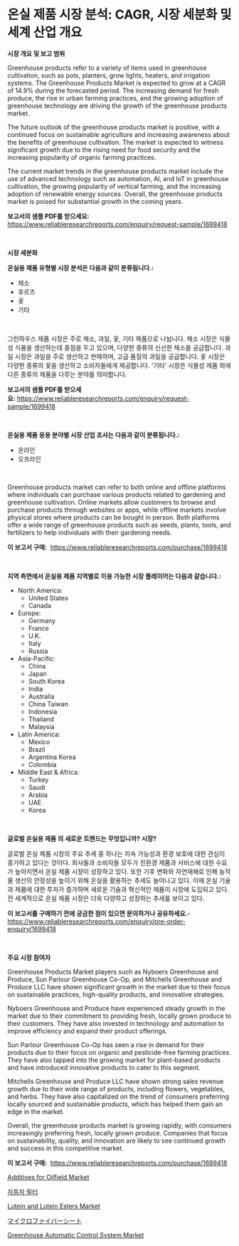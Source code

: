 <p><h1>온실 제품 시장 분석: CAGR, 시장 세분화 및 세계 산업 개요</h1></p><p><strong>시장 개요 및 보고 범위</strong></p>
<p><p>Greenhouse products refer to a variety of items used in greenhouse cultivation, such as pots, planters, grow lights, heaters, and irrigation systems. The Greenhouse Products Market is expected to grow at a CAGR of 14.9% during the forecasted period. The increasing demand for fresh produce, the rise in urban farming practices, and the growing adoption of greenhouse technology are driving the growth of the greenhouse products market.</p><p>The future outlook of the greenhouse products market is positive, with a continued focus on sustainable agriculture and increasing awareness about the benefits of greenhouse cultivation. The market is expected to witness significant growth due to the rising need for food security and the increasing popularity of organic farming practices.</p><p>The current market trends in the greenhouse products market include the use of advanced technology such as automation, AI, and IoT in greenhouse cultivation, the growing popularity of vertical farming, and the increasing adoption of renewable energy sources. Overall, the greenhouse products market is poised for substantial growth in the coming years.</p></p>
<p><strong>보고서의 샘플 PDF를 받으세요:</strong> <a href="https://www.reliableresearchreports.com/enquiry/request-sample/1699418">https://www.reliableresearchreports.com/enquiry/request-sample/1699418</a></p>
<p>&nbsp;</p>
<p><strong>시장 세분화</strong></p>
<p><strong>온실용 제품 유형별 시장 분석은 다음과 같이 분류됩니다.:</strong></p>
<p><ul><li>채소</li><li>후르츠</li><li>꽃</li><li>기타</li></ul></p>
<p>&nbsp;</p>
<p><p>그린하우스 제품 시장은 주로 채소, 과일, 꽃, 기타 제품으로 나뉩니다. 채소 시장은 식물성 식품을 생산하는데 중점을 두고 있으며, 다양한 종류의 신선한 채소를 공급합니다. 과일 시장은 과일을 주로 생산하고 판매하며, 고급 품질의 과일을 공급합니다. 꽃 시장은 다양한 종류의 꽃을 생산하고 소비자들에게 제공합니다. '기타' 시장은 식물성 제품 외에 다른 종류의 제품을 다루는 분야를 의미합니다.</p></p>
<p><strong>보고서의 샘플 PDF를 받으세요:</strong>&nbsp;<a href="https://www.reliableresearchreports.com/enquiry/request-sample/1699418">https://www.reliableresearchreports.com/enquiry/request-sample/1699418</a></p>
<p>&nbsp;</p>
<p><strong> 온실용 제품 응용 분야별 시장 산업 조사는 다음과 같이 분류됩니다.:</strong></p>
<p><ul><li>온라인</li><li>오프라인</li></ul></p>
<p>&nbsp;</p>
<p><p>Greenhouse products market can refer to both online and offline platforms where individuals can purchase various products related to gardening and greenhouse cultivation. Online markets allow customers to browse and purchase products through websites or apps, while offline markets involve physical stores where products can be bought in person. Both platforms offer a wide range of greenhouse products such as seeds, plants, tools, and fertilizers to help individuals with their gardening needs.</p></p>
<p><strong>이 보고서 구매:</strong>&nbsp; <a href="https://www.reliableresearchreports.com/purchase/1699418">https://www.reliableresearchreports.com/purchase/1699418</a></p>
<p>&nbsp;</p>
<p><strong>지역 측면에서 온실용 제품 지역별로 이용 가능한 시장 플레이어는 다음과 같습니다.:</strong></p>
<p><ul>
    <li>
        North America:
        <ul>
            <li>United States</li>
            <li>Canada</li>
        </ul>
    </li>
    <li>
        Europe:
        <ul>
            <li>Germany</li>
            <li>France</li>
            <li>U.K.</li>
            <li>Italy</li>
            <li>Russia</li>
        </ul>
    </li>
    <li>
        Asia-Pacific:
        <ul>
            <li>China</li>
            <li>Japan</li>
            <li>South Korea</li>
            <li>India</li>
            <li>Australia</li>
            <li>China Taiwan</li>
            <li>Indonesia</li>
            <li>Thailand</li>
            <li>Malaysia</li>
        </ul>
    </li>
    <li>
        Latin America:
        <ul>
            <li>Mexico</li>
            <li>Brazil</li>
            <li>Argentina Korea</li>
            <li>Colombia</li>
        </ul>
    </li>
    <li>
        Middle East & Africa:
        <ul>
            <li>Turkey</li>
            <li>Saudi</li>
            <li>Arabia</li>
            <li>UAE</li>
            <li>Korea</li>
        </ul>
    </li>
    </ul></p>
<p>&nbsp;</p>
<p><strong>글로벌 온실용 제품 의 새로운 트렌드는 무엇입니까? 시장?</strong></p>
<p><p>글로벌 온실 제품 시장의 주요 추세 중 하나는 지속 가능성과 환경 보호에 대한 관심이 증가하고 있다는 것이다. 회사들과 소비자들 모두가 친환경 제품과 서비스에 대한 수요가 높아지면서 온실 제품 시장이 성장하고 있다. 또한 기후 변화와 자연재해로 인해 농작물 생산의 안정성을 높이기 위해 온실을 활용하는 추세도 늘어나고 있다. 이에 온실 기술과 제품에 대한 투자가 증가하며 새로운 기술과 혁신적인 제품이 시장에 도입되고 있다. 전 세계적으로 온실 제품 시장은 더욱 다양하고 성장하는 추세를 보이고 있다.</p></p>
<p><strong>이 보고서를 구매하기 전에 궁금한 점이 있으면 문의하거나 공유하세요.</strong>- <a href="https://www.reliableresearchreports.com/enquiry/pre-order-enquiry/1699418">https://www.reliableresearchreports.com/enquiry/pre-order-enquiry/1699418</a></p>
<p>&nbsp;</p>
<p><strong>주요 시장 참여자</strong></p>
<p><p>Greenhouse Products Market players such as Nyboers Greenhouse and Produce, Sun Parlour Greenhouse Co-Op, and Mitchells Greenhouse and Produce LLC have shown significant growth in the market due to their focus on sustainable practices, high-quality products, and innovative strategies.</p><p>Nyboers Greenhouse and Produce have experienced steady growth in the market due to their commitment to providing fresh, locally grown produce to their customers. They have also invested in technology and automation to improve efficiency and expand their product offerings.</p><p>Sun Parlour Greenhouse Co-Op has seen a rise in demand for their products due to their focus on organic and pesticide-free farming practices. They have also tapped into the growing market for plant-based products and have introduced innovative products to cater to this segment.</p><p>Mitchells Greenhouse and Produce LLC have shown strong sales revenue growth due to their wide range of products, including flowers, vegetables, and herbs. They have also capitalized on the trend of consumers preferring locally sourced and sustainable products, which has helped them gain an edge in the market.</p><p>Overall, the greenhouse products market is growing rapidly, with consumers increasingly preferring fresh, locally grown produce. Companies that focus on sustainability, quality, and innovation are likely to see continued growth and success in this competitive market.</p></p>
<p><strong>이 보고서 구매:</strong>&nbsp;&nbsp;<a href="https://www.reliableresearchreports.com/purchase/1699418">https://www.reliableresearchreports.com/purchase/1699418</a></p>
<p><p><a href="https://issuu.com/reportprime-2/docs/additives-for-oilfield-market-size-2030.pptx">Additives for Oilfield Market</a></p><p><a href="https://medium.com/@angelnienowdseej3e45z3p8c/%EC%9E%90%EB%8F%99%EC%B0%A8-%ED%95%84%ED%84%B0-%EC%8B%9C%EC%9E%A5-%EA%B7%9C%EB%AA%A8%EB%8A%94-%EA%B8%80%EB%A1%9C%EB%B2%8C-%EC%82%B0%EC%97%85%EC%97%90%EC%84%9C-%EC%B5%9C%EC%A0%81%EC%9D%98-%EB%A7%88%EC%BC%80%ED%8C%85-%EC%B1%84%EB%84%90%EC%9D%84-%EB%B3%B4%EC%97%AC%EC%A4%80%EB%8B%A4-8bb7308e1bcd">자동차 필터</a></p><p><a href="https://view.publitas.com/reportprime-1/lutein-and-lutein-esters-market-insights-market-players-and-forecast-till-2031/">Lutein and Lutein Esters Market</a></p><p><a href="https://github.com/oqoeusbvpadwjs08/Market-Research-Report-List-1/blob/main/7097741187499.md">マイクロファイバーシート</a></p><p><a href="https://github.com/singletonthaxterkelliehr2df/Market-Research-Report-List-1/blob/main/greenhouse-automatic-control-system-market.md">Greenhouse Automatic Control System Market</a></p></p>

